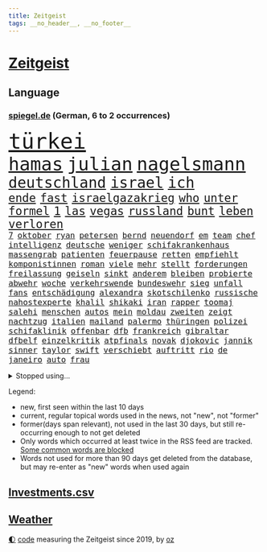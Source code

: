 ```yaml
---
title: Zeitgeist
tags: __no_header__, __no_footer__
---
```


# [Zeitgeist](https://oliz.io/zeitgeist/)

## Language

<h3><a href="https://www.spiegel.de" target="_blank">spiegel.de</a> (German, 6 to 2 occurrences)</h3>
<p style="font-family:monospace">
<span style="font-size:32pt"><a href="news_links.html#türkei" class="current">türkei</a></span>
<br>
<span style="font-size:27pt"><a href="news_links.html#hamas" class="current">hamas</a></span>
<span style="font-size:27pt"><a href="news_links.html#julian" class="current">julian</a></span>
<span style="font-size:27pt"><a href="news_links.html#nagelsmann" class="current">nagelsmann</a></span>
<br>
<span style="font-size:22pt"><a href="news_links.html#deutschland" class="current">deutschland</a></span>
<span style="font-size:22pt"><a href="news_links.html#israel" class="current">israel</a></span>
<span style="font-size:22pt"><a href="news_links.html#ich" class="current">ich</a></span>
<br>
<span style="font-size:17pt"><a href="news_links.html#ende" class="current">ende</a></span>
<span style="font-size:17pt"><a href="news_links.html#fast" class="current">fast</a></span>
<span style="font-size:17pt"><a href="news_links.html#israelgazakrieg" class="current">israelgazakrieg</a></span>
<span style="font-size:17pt"><a href="news_links.html#who" class="current">who</a></span>
<span style="font-size:17pt"><a href="news_links.html#unter" class="current">unter</a></span>
<span style="font-size:17pt"><a href="news_links.html#formel" class="current">formel</a></span>
<span style="font-size:17pt"><a href="news_links.html#1" class="current">1</a></span>
<span style="font-size:17pt"><a href="news_links.html#las" class="current">las</a></span>
<span style="font-size:17pt"><a href="news_links.html#vegas" class="current">vegas</a></span>
<span style="font-size:17pt"><a href="news_links.html#russland" class="current">russland</a></span>
<span style="font-size:17pt"><a href="news_links.html#bunt" class="current">bunt</a></span>
<span style="font-size:17pt"><a href="news_links.html#leben" class="current">leben</a></span>
<span style="font-size:17pt"><a href="news_links.html#verloren" class="current">verloren</a></span>
<br>
<span style="font-size:12pt"><a href="news_links.html#7" class="current">7</a></span>
<span style="font-size:12pt"><a href="news_links.html#oktober" class="current">oktober</a></span>
<span style="font-size:12pt"><a href="news_links.html#ryan" class="new">ryan</a></span>
<span style="font-size:12pt"><a href="news_links.html#petersen" class="new">petersen</a></span>
<span style="font-size:12pt"><a href="news_links.html#bernd" class="new">bernd</a></span>
<span style="font-size:12pt"><a href="news_links.html#neuendorf" class="new">neuendorf</a></span>
<span style="font-size:12pt"><a href="news_links.html#em" class="current">em</a></span>
<span style="font-size:12pt"><a href="news_links.html#team" class="current">team</a></span>
<span style="font-size:12pt"><a href="news_links.html#chef" class="current">chef</a></span>
<span style="font-size:12pt"><a href="news_links.html#intelligenz" class="current">intelligenz</a></span>
<span style="font-size:12pt"><a href="news_links.html#deutsche" class="current">deutsche</a></span>
<span style="font-size:12pt"><a href="news_links.html#weniger" class="current">weniger</a></span>
<span style="font-size:12pt"><a href="news_links.html#schifakrankenhaus" class="current">schifakrankenhaus</a></span>
<span style="font-size:12pt"><a href="news_links.html#massengrab" class="new">massengrab</a></span>
<span style="font-size:12pt"><a href="news_links.html#patienten" class="current">patienten</a></span>
<span style="font-size:12pt"><a href="news_links.html#feuerpause" class="current">feuerpause</a></span>
<span style="font-size:12pt"><a href="news_links.html#retten" class="current">retten</a></span>
<span style="font-size:12pt"><a href="news_links.html#empfiehlt" class="current">empfiehlt</a></span>
<span style="font-size:12pt"><a href="news_links.html#komponistinnen" class="new">komponistinnen</a></span>
<span style="font-size:12pt"><a href="news_links.html#roman" class="current">roman</a></span>
<span style="font-size:12pt"><a href="news_links.html#viele" class="current">viele</a></span>
<span style="font-size:12pt"><a href="news_links.html#mehr" class="current">mehr</a></span>
<span style="font-size:12pt"><a href="news_links.html#stellt" class="current">stellt</a></span>
<span style="font-size:12pt"><a href="news_links.html#forderungen" class="current">forderungen</a></span>
<span style="font-size:12pt"><a href="news_links.html#freilassung" class="current">freilassung</a></span>
<span style="font-size:12pt"><a href="news_links.html#geiseln" class="current">geiseln</a></span>
<span style="font-size:12pt"><a href="news_links.html#sinkt" class="current">sinkt</a></span>
<span style="font-size:12pt"><a href="news_links.html#anderem" class="current">anderem</a></span>
<span style="font-size:12pt"><a href="news_links.html#bleiben" class="current">bleiben</a></span>
<span style="font-size:12pt"><a href="news_links.html#probierte" class="new">probierte</a></span>
<span style="font-size:12pt"><a href="news_links.html#abwehr" class="current">abwehr</a></span>
<span style="font-size:12pt"><a href="news_links.html#woche" class="current">woche</a></span>
<span style="font-size:12pt"><a href="news_links.html#verkehrswende" class="current">verkehrswende</a></span>
<span style="font-size:12pt"><a href="news_links.html#bundeswehr" class="current">bundeswehr</a></span>
<span style="font-size:12pt"><a href="news_links.html#sieg" class="current">sieg</a></span>
<span style="font-size:12pt"><a href="news_links.html#unfall" class="current">unfall</a></span>
<span style="font-size:12pt"><a href="news_links.html#fans" class="current">fans</a></span>
<span style="font-size:12pt"><a href="news_links.html#entschädigung" class="current">entschädigung</a></span>
<span style="font-size:12pt"><a href="news_links.html#alexandra" class="current">alexandra</a></span>
<span style="font-size:12pt"><a href="news_links.html#skotschilenko" class="new">skotschilenko</a></span>
<span style="font-size:12pt"><a href="news_links.html#russische" class="current">russische</a></span>
<span style="font-size:12pt"><a href="news_links.html#nahostexperte" class="current">nahostexperte</a></span>
<span style="font-size:12pt"><a href="news_links.html#khalil" class="new">khalil</a></span>
<span style="font-size:12pt"><a href="news_links.html#shikaki" class="new">shikaki</a></span>
<span style="font-size:12pt"><a href="news_links.html#iran" class="current">iran</a></span>
<span style="font-size:12pt"><a href="news_links.html#rapper" class="current">rapper</a></span>
<span style="font-size:12pt"><a href="news_links.html#toomaj" class="new">toomaj</a></span>
<span style="font-size:12pt"><a href="news_links.html#salehi" class="new">salehi</a></span>
<span style="font-size:12pt"><a href="news_links.html#menschen" class="current">menschen</a></span>
<span style="font-size:12pt"><a href="news_links.html#autos" class="current">autos</a></span>
<span style="font-size:12pt"><a href="news_links.html#mein" class="current">mein</a></span>
<span style="font-size:12pt"><a href="news_links.html#moldau" class="current">moldau</a></span>
<span style="font-size:12pt"><a href="news_links.html#zweiten" class="current">zweiten</a></span>
<span style="font-size:12pt"><a href="news_links.html#zeigt" class="current">zeigt</a></span>
<span style="font-size:12pt"><a href="news_links.html#nachtzug" class="current">nachtzug</a></span>
<span style="font-size:12pt"><a href="news_links.html#italien" class="current">italien</a></span>
<span style="font-size:12pt"><a href="news_links.html#mailand" class="current">mailand</a></span>
<span style="font-size:12pt"><a href="news_links.html#palermo" class="new">palermo</a></span>
<span style="font-size:12pt"><a href="news_links.html#thüringen" class="current">thüringen</a></span>
<span style="font-size:12pt"><a href="news_links.html#polizei" class="current">polizei</a></span>
<span style="font-size:12pt"><a href="news_links.html#schifaklinik" class="new">schifaklinik</a></span>
<span style="font-size:12pt"><a href="news_links.html#offenbar" class="current">offenbar</a></span>
<span style="font-size:12pt"><a href="news_links.html#dfb" class="current">dfb</a></span>
<span style="font-size:12pt"><a href="news_links.html#frankreich" class="current">frankreich</a></span>
<span style="font-size:12pt"><a href="news_links.html#gibraltar" class="new">gibraltar</a></span>
<span style="font-size:12pt"><a href="news_links.html#dfbelf" class="current">dfbelf</a></span>
<span style="font-size:12pt"><a href="news_links.html#einzelkritik" class="current">einzelkritik</a></span>
<span style="font-size:12pt"><a href="news_links.html#atpfinals" class="new">atpfinals</a></span>
<span style="font-size:12pt"><a href="news_links.html#novak" class="current">novak</a></span>
<span style="font-size:12pt"><a href="news_links.html#djokovic" class="current">djokovic</a></span>
<span style="font-size:12pt"><a href="news_links.html#jannik" class="current">jannik</a></span>
<span style="font-size:12pt"><a href="news_links.html#sinner" class="current">sinner</a></span>
<span style="font-size:12pt"><a href="news_links.html#taylor" class="current">taylor</a></span>
<span style="font-size:12pt"><a href="news_links.html#swift" class="current">swift</a></span>
<span style="font-size:12pt"><a href="news_links.html#verschiebt" class="current">verschiebt</a></span>
<span style="font-size:12pt"><a href="news_links.html#auftritt" class="current">auftritt</a></span>
<span style="font-size:12pt"><a href="news_links.html#rio" class="current">rio</a></span>
<span style="font-size:12pt"><a href="news_links.html#de" class="current">de</a></span>
<span style="font-size:12pt"><a href="news_links.html#janeiro" class="new">janeiro</a></span>
<span style="font-size:12pt"><a href="news_links.html#auto" class="current">auto</a></span>
<span style="font-size:12pt"><a href="news_links.html#frau" class="current">frau</a></span>
</p>
<details>
<summary>Stopped using...</summary>
<p class="former" style="font-size:12pt">
schickt(1123) arbeitete(1122) erfahrungen(1122) französische(1122) legendären(1122) regel(1122) angeklagte(1121) wirkte(1121) erzielt(1120) gestiegen(1120) hinweisen(1120) klaren(1120) möglicher(1120) niederländische(1120) versprach(1120) woran(1120) brexit(1119) draußen(1119) fünfte(1119) identifiziert(1119) kamera(1119) pflege(1119) respekt(1119) sex(1119) stefan(1119) entdecken(1118) konzept(1118) verfolgen(1118) verschwunden(1118) brücke(1117) joachim(1117) kochen(1117) mittelmeer(1117) nawalny(1117) bestimmt(1116) gestoßen(1116) hinterher(1116) kardinal(1116) verdienen(1116) widerspricht(1116) erfahren(1115) gelassen(1115) konflikte(1115) smith(1115) trennen(1115) 22(1114) außen(1114) bayerische(1114) egal(1114) florida(1114) härter(1114) i(1114) kultur(1114) problemen(1114) aufstieg(1113) hieß(1113) niederlande(1113) szenen(1113) tiefe(1113) venezuela(1113) vieler(1113) wahrheit(1113) wolle(1113) überlebt(1113) anbieter(1112) erwartungen(1112) pocht(1112) rand(1112) schwanger(1112) spdpolitiker(1112) weltweite(1112) amerikaner(1111) beteiligten(1111) englische(1111) preisen(1111) verbreitet(1111) verlässt(1111) angeblichen(1110) drohungen(1110) mai(1110) trafen(1110) zahlung(1110) aufgenommen(1109) besucher(1109) illegal(1109) schwierigkeiten(1109) jüngeren(1108) bekamen(1107) indes(1107) kontakte(1107) glücklich(1106) lügen(1106) norwegen(1106) organisation(1106) pflanzen(1106) satz(1106) brite(1104) brutal(1104) unbedingt(1104) halb(1103) toter(1103) töten(1103) enden(1102) hielten(1102) verfehlt(1102) beiträge(1101) bürgermeisterin(1101) haaland(1101) nase(1101) zurückgegangen(1101) rollt(1100) extremen(1099) geprägt(1099) licht(1099) überleben(1099) gang(1098) spannungen(1098) steffen(1097) einnahmen(1096) top(1096) änderungen(1096) echten(1095) einschätzung(1095) erfolgreichsten(1095) regelung(1094) kokain(1092) rechtsstreit(1091) stellung(1086) atomkraft(1085) enorme(1085) fortsetzung(1085) prognose(1085) rang(1084) schaut(1082) zeigten(1080) finanzielle(1079) ausgaben(1066) herausforderungen(1065) drohne(1061) schiffe(1045) heidelberg(1030) lieferketten(1023) extremwetter(988) skandale(978) westlichen(923) stoltenberg(918) unfälle(899) kontinent(881) serbien(878) zentralbank(869) stundenlang(868) sammelt(863) tricks(862) seither(857) rechtens(840) mächtigen(836) landsleute(826) inszenieren(825) technischen(823) erfolgreichste(818) dörfer(815) 20000(810) parlaments(810) kameras(808) schlafen(789) gewohnt(788) gemeinschaft(783) verbündeten(783) world(782) diebe(780) gleichen(766) konflikts(764) radikalen(764) worum(760) krankenkassen(748) 200000(743) wichtiges(743) 41(729) euländer(726) ausgeben(724) stadtteil(715) trip(712) museen(700) promis(698) piloten(691) 87(688) frühe(680) hochzeit(676) aufgestellt(675) ben(667) heikel(666) beschäftigen(657) bonn(653) pekings(647) fake(644) erneuert(642) streiken(642) emotionalen(640) verwaltung(628) aufhören(624) brüder(622) südamerika(609) sklaverei(607) schildern(601) erneuerbare(596) spiegelbildungsnewsletter(595) starkregen(593) arbeitsbedingungen(588) herzen(586) starkes(581) messerattacke(580) modernen(580) günstige(576) indem(569) handys(568) crew(567) boxen(565) dahin(544) psychiatrie(542) zentrale(541) hitze(537) zustände(536) steuerhinterziehung(534) erleichtert(527) angeschlagenen(524) nachhaltig(524) kandidat(520) bedrohte(516) joshua(513) tiefer(512) olympischen(501) gelöscht(497) setzten(495) trans(489) partnerin(487) bleibe(484) geste(484) stören(477) gehirn(459) geheime(457) vereinbarten(451) mithalten(445) ron(445) grab(444) verschärfung(439) 63(436) wünsche(436) fische(434) farben(424) freigegeben(415) verbringen(414) bewusstlos(408) begegnung(405) kollege(405) bulgarien(404) indiens(404) drohung(403) rose(402) stärkere(397) haustier(396) erleichtern(391) wohnungsbau(388) ignoriert(385) staatsanwalt(385) abgestimmt(384) prigoschin(383) männliche(382) beobachtungen(381) freundschaft(380) prien(380) karriereberaterin(378) alice(367) hunderten(365) verehrt(364) doping(361) ioc(361) bamberg(354) ulm(352) staates(350) häufigsten(349) jets(349) straßenblockaden(345) langsamer(342) johnny(341) meisterschaft(340) pop(339) beunruhigt(336) nutzerinnen(336) nico(335) youtuber(333) airbus(332) auflaufen(331) flogen(331) apotheken(326) madonna(325) ungewöhnlicher(325) dunkelheit(324) mächtige(324) legten(323) größeren(319) erheben(318) trieb(318) wunderbare(318) al(314) perfekten(314) abgewiesen(313) dreier(312) gefälschten(311) legendäre(311) jva(309) erfährt(306) 28jähriger(305) community(305) veränderte(305) interessante(302) venedig(302) flasche(298) ladung(298) dieb(297) boom(294) ressourcen(293) ausfindig(292) erliegen(292) oldtimer(292) plätze(292) repariert(287) geschäften(286) klagte(286) brust(285) chatbot(282) heiligen(281) wasserstoff(281) verdächtigt(280) jason(278) entsprechende(277) bürokratie(276) unbekannt(276) wettlauf(275) akt(273) vorzubereiten(272) jahrestag(267) vorwurfs(267) dom(266) angemeldet(265) stein(265) landtagswahl(264) beilegen(263) verbrannt(262) überprüfung(262) brauche(260) geständnis(260) unruhe(259) bär(257) generäle(257) vermittler(257) loswerden(254) 1998(253) wölfe(251) drittes(249) nachbarschaft(247) verteidigte(242) kehren(239) anlagen(238) atomwaffen(237) elfjährige(235) höhepunkt(235) kreuz(235) studiert(235) ulrike(235) athletinnen(233) wetterphänomen(233) ausländischer(232) älteren(231) gejagt(230) kassen(230) gesunde(227) wach(227) elterngeld(225) beschreiben(223) wiederum(223) ebrahim(222) lübeck(222) umsetzen(222) bier(221) downing(221) parlamentswahlen(221) geknackt(218) militanten(218) niederländischer(218) wasserwerfer(218) beleg(217) vereinte(217) hauseigentümer(216) kippen(216) kollabiert(216) mannheim(215) erling(214) existenz(212) leck(212) verschiedener(212) behindern(211) ecuador(211) raubtier(211) stabilisieren(210) 2027(209) milliardengeschäft(209) lobte(208) verlobt(207) emqualifikation(206) flüchtende(205) militärstützpunkt(204) modi(204) set(204) referendum(203) augenzeugen(202) nirgendwo(202) absolute(201) oberbayern(200) deutlicher(199) dreh(198) schmelzen(198) staatsbürger(197) verbringt(197) östlichen(197) sekbeamte(196) trümmerfeld(194) versuchter(194) vertretung(194) betrugsmasche(193) fisch(193) festival(192) nationalkonservative(192) kolleginnen(191) nachts(191) schwerwiegenden(190) schlechtes(189) söldner(189) depp(188) inter(188) lasse(188) 55jährigen(186) 8000(185) beine(185) belgische(185) getrieben(185) kremlkritiker(184) erstem(182) forscherin(182) gerichtlich(182) grenzkontrollen(182) mitarbeitenden(182) überfahren(181) miese(178) behauptungen(177) feature(177) a5(176) bewerbung(176) blau(176) buchen(176) vergeltung(176) katrin(175) 97(174) bestandteil(174) feinde(174) zoll(174) zulässig(174) geht's(173) terrorismus(173) branchenverband(172) 83(171) menschenmenge(171) hamburgs(170) balkan(169) feministinnen(169) lied(169) bescheren(168) beteiligte(168) florenz(167) unterstellt(167) jederzeit(166) herum(165) massen(165) infolge(164) landtagswahlen(164) niño(164) sparkassen(164) vorgenommen(163) weidel(163) badeunfall(162) memoiren(162) rocky(161) füßen(160) übersehen(160) neuwahlen(159) thyssenkrupp(158) verschmutzung(157) werken(157) begraben(156) opernsängerin(156) internetstars(154) rettungskräften(153) rekorde(152) 29jährige(151) messenger(150) temperaturrekorde(150) kennzeichen(149) mangelnder(149) matteo(148) polizeikontrolle(148) aufheben(147) endrunde(147) fußfessel(147) scarlett(146) spielerin(146) bildschirme(145) durchsetzung(145) politologe(145) südlich(145) stadtverwaltung(144) bella(143) 30jährigen(142) pflegerin(141) abschrecken(140) bundesarbeitsgericht(140) balkon(139) vučić(139) beseitigen(138) ngos(138) wird’s(138) marschflugkörper(137) bisse(136) gabriel(136) intendantin(135) anschluss(134) kapitalismus(134) ironman(133) sanieren(133) überdurchschnittlich(133) polizeigewahrsam(132) rammstein(132) iranerin(131) lösbar(131) rammsteinfrontmann(131) romane(131) cdupolitikerin(130) südukraine(130) awards(129) schmerz(129) bundestagsabgeordnete(128) thore(128) unionspolitiker(128) durchgreifen(127) friedensnobelpreisträger(127) häusern(127) steve(125) lindemanns(124) posthum(124) angelaufen(123) auswärtiges(123) bartsch(123) polizeigewerkschaft(123) bedankte(122) beschuldigter(122) dortigen(122) mahnte(122) massiver(122) landkreise(121) quellen(121) schwach(121) spaghetti(121) abgesehen(120) allgäu(120) gasversorgung(120) schadens(120) verbrauchern(120) gutem(119) verteuern(119) verzögern(119) 2050(118) unwahrheiten(118) hetzt(117) streitkultur(116) unterfranken(116) entsprechend(115) voraussichtlich(115) trends(114) leuchtet(113) lichtblick(113) mentalen(113) teller(113) zutaten(113) beißt(112) erweitert(111) hohem(111) strategische(110) versenkt(110) vermittelt(109) bodensee(108) einbrecher(108) aufatmen(107) clemens(107) leitartikel(107) neukunden(107) schriftstellerin(107) dehydrierung(106) metas(105) perfide(105) popsängerin(105) seele(105) streichung(102) strenger(102) substanz(102) 7000(101) charmeoffensive(101) gewinnerin(101) heim(101) kühlen(101) afderfolge(100) friedensabkommen(100) lagen(100) teuerste(100) ausgestiegen(99) diabetes(99) journalistin(99) militärisch(99) negativen(99) staatsbürgern(99) 94(98) vergangene(98) baseball(97) comedy(97) gesellschaften(97) weltrekorde(97) iranischer(96) korrigieren(96) reservisten(96) zollbeamte(96) selenskyjs(95) showdown(95) gegeneinander(94) haftet(94) julia(94) kultusminister(94) mobilfunk(94) rechtspartei(94) verkraften(94) vertraute(94) freiwilliger(93) anlaufstelle(92) ansonsten(92) überschreitet(92) erahnen(91) maximal(91) mittelalter(91) spende(91) verpflichtend(91) 51jährige(90) einsatzbereit(90) korridor(90) stahlhersteller(90) ausbeutung(89) erlebten(89) fußballzweitligist(89) kleintransporter(89) tierfotos(89) braunbärin(88) dahinterstecken(88) jungs(88) messis(88) psyche(88) zahlungsmittel(88) entstand(87) exxonmobil(87) geschummelt(87) perfiden(87) säugetiere(87) umging(87) vorfalls(87) wahlkreis(87) afdaussagen(86) aufgestellten(86) beschwört(86) ergründen(86) meile(86) wider(86) überweisen(86) alexanderplatz(85) cannabislegalisierung(85) erfolgsgeschichte(85) gesetzlich(85) skeptischer(85) verdiente(85) weltsicht(85) klimaforscher(84) schwarzmeerflotte(84) bekräftigen(83) brennenden(83) gaspreis(83) verschobene(83) ausmaßes(82) günzburg(82) superlative(82) tagesgeld(82) town(82) erzkonservativen(81) gene(81) henderson(81) hilferuf(81) fußballgeschichte(80) prägen(80) verglichen(80) anzeige(79) bono(79) gelüftet(79) hinabgestürzt(79) häftling(79) männlichkeit(79) nordkoreanische(79) unermüdlich(79) deckung(78) deutschsprachigen(78) gesunden(78) regierungsgegner(78) weltraum(78) afc(77) ernten(77) finanzmarkt(77) justin(77) tirana(77) einfrieren(76) fahrverbot(76) gelockert(76) kriegsgefangene(76) schwenken(76) brustkrebs(75) erlaubnis(75) hühnern(75) pragmatische(75) produktionshalle(75) widerlegen(75) zement(75) 57(74) kriegsschauplatz(74) verweigerten(74) videotagebuch(74) vorgesetzte(74) wölfen(74) böen(73) flugabwehrsysteme(73) amber(72) brücken(72) heard(72) verbergen(72) vielversprechende(72) zwiebeln(72) flüchtlingsboote(71) hochsommer(71) stemmt(71) verüben(71) wettern(71) algen(70) austria(70) inside(70) missglückte(70) smartphonesucht(70) unbeeindruckt(70) bargeld(69) betonblöcken(69) betrieben(69) einigten(69) kolportiert(69) schutzräumen(69) travemünde(69) volkswirtschaft(69) 195(68) erdtrabanten(68) erzrivalen(68) mary(68) nirgends(68) pharmakonzern(68) reutlingen(68) schiitenmiliz(68) usamerikanerin(68) zweifachen(68) inhalt(67) parteiausschluss(67) redakteurinnen(67) riesiges(67) verhandlungspartner(67) weltgeschichte(67) anwälten(66) berufswahl(66) bester(66) grönland(66) krimi(66) kurzerhand(66) nickel(66) praxistest(66) a1(65) erstattet(65) express(65) moscheen(65) packungen(65) floriert(64) niedrigeren(64) raumfahrer(64) bedeutende(63) besorgniserregenden(63) katja(63) resistent(63) technisch(63) touristische(63) auswirkt(62) nachteile(62) drogenmafia(61) faesers(61) fantasien(61) fettleibigkeit(61) geschäftsführerin(61) young(61) zweitgrößte(61) bbc(60) brunsbüttel(60) freizeitsportler(60) heimwm(60) raketenabwehrsystem(60) erkannte(59) fakultäten(59) gefälschter(59) mehrheitlich(59) year(59) fingen(58) gamer(58) mtv(58) publikums(58) trinkwasserversorgung(58) versicherten(58) verstößen(58) ausgeraubt(57) automatischen(57) country(57) dreijährige(57) englisch(57) familienzuwachs(57) garden(57) immobilienunternehmen(57) kremlkritikers(57) latenightshow(57) verzehren(57) bundesfinanzministerium(56) eiffelturm(56) einigkeit(56) posiert(56) schlugen(56) buchpreis(55) gefälschte(55) gewagt(55) olearius(55) pflügen(55) powell(55) raumsonde(55) fraktionschefs(54) gewöhnt(54) hang(54) kussaffäre(54) nadia(54) berger(53) hühner(53) miliz(53) schmälern(53) sperma(53) teilten(53) tshirts(53) badenwürttembergische(52) feste(52) jorge(52) jugendorganisation(52) konstellation(52) kumpel(52) urheber(52) vilda(52) 650(51) 750(51) abgesetzt(51) fat(51) früherkennung(51) indiz(51) auszugeben(50) bestätigung(50) engagierte(50) gondel(50) höhle(50) rumänische(50) rückgänge(50) walmart(50) attentäter(49) häufige(49) lachs(49) usinvestor(49) besserung(48) palästinensischer(48) produktivität(48) reuschenbach(48) sigmar(48) abschaltung(47) aquadom(47) elektrofahrzeuge(47) entdeckten(47) frisches(47) miserabel(47) müde(47) nützlich(47) zentral(47) fluchtwege(46) geschlossener(46) höhepunkte(46) kanal(46) neandertaler(46) neandertalern(46) einschlag(45) gymnasium(45) lkwunfall(45) schneemangel(45) traditionelles(45) windigen(45) abwehrspieler(44) aufwendig(44) drehtage(44) dreistelliger(44) nobelpreis(44) trickst(44) geglaubte(43) gemeinschaftlichen(43) landesregierungen(43) muslimische(43) nummernschilder(43) wandelt(43) welttournee(43) 120000(42) asien(42) berichteten(42) isst(42) konzertfilm(42) liebevollen(42) nszeit(42) unschuldig(42) boeing(41) breaking(41) brunnen(41) charlotte(41) trage(41) überraschte(41) 170(40) a100(40) aleksander(40) eindringlinge(40) eröffneten(40) letztere(40) mast(40) neulich(40) seidenstraße(40) uefapräsident(40) umdrehen(40) zulauf(40) čeferin(40) afdfraktion(39) aßen(39) haustiere(39) kimmich(39) lawrow(39) marathon(39) serbiens(39) spareinlagen(39) einander(38) jumbo(38) millionensumme(38) scherz(38) süßes(38) teslachef(38) vizeregierungschef(38) vollziehen(38) bejubelt(37) beschweren(37) bundesbankchef(37) fiskus(37) geschützte(37) jean(37) kehrtwende(37) äußerten(37) bebte(36) estlands(36) gebot(36) irrte(36) peinliche(36) spätsommer(36) volle(36) wovor(36) dopings(35) harsche(35) marrakesch(35) preisverfall(35) reinhold(35) timberlake(35) erzeugt(34) satellitentechnik(34) auffahrunfall(33) desaströs(33) eingebracht(33) familienmitglieder(33) mühsame(33) 60jährige(32) 63jährige(32) bordeaux(32) castingsystem(32) elz(32) guinessbuch(32) perfides(32) shortlist(32) solarenergie(32) übernahm(32) janine(31) rechtfertigen(31) spurlos(31) whisky(31) arbeitserlaubnis(30) einzustellen(30) gerd(30) analoge(29) bundestagspräsidium(29) gestiegene(29) produktionsfirma(29) zuverlässig(29) clinch(28) cumexprozess(28) deutschpolnischen(28) kuppel(28) profiteure(28) spiegelrekonstruktion(28) tierschützern(28) unbehagen(28) armeniens(27) harren(27) hunters(27) kaukasusregion(27) nachhaltiger(27) pedo(27) volksbefreiungsarmee(27) asteroiden(26) atacmsraketen(26) australier(26) gebrochenen(26) gezielten(26) staub(26) westdeutschland(26) gesenkt(25) katastrophalen(25) pädosexuelle(25) weiterleben(25) 2028(24) ankam(24) anthropic(24) eisschild(24) flugzeugtoilette(24) jahrzehntelange(24) kamerun(24) beckham(23) geldvermögen(23) krisenherde(23) nasasonde(23) reichstag(23) röhre(23) zinssatz(23) 90jährige(22) ansprüche(22) bubble(22) mikroplastik(22) spielplätze(22) erschließung(21) gelähmt(21) kopfüber(21) mehrjähriger(21) neulinge(21) solidarisiert(21) testfall(21) 2003(20) attraktiven(20) deutschlandtickets(20) frauenquote(20) mobilfunknetze(20) südchinesischen(20) veröffentlichung(20) knappen(19) stahlsparte(19) teilverkauf(19) vr(19) regierungswechsel(18) usrepräsentantenhauses(18) wertvoll(18) eingeschleust(17) messner(17) schert(17) tödlichsten(17) verkehrsknoten(17) versetzen(17) bemühungen(16) deeskalation(16) eberhard(16) eukommissar(16) jurgalski(16) sprechers(16) techkonzerne(16) warme(16) 199(15) eintrafen(15) grenzschutz(15) lenkt(15) polizeischutz(15) volkes(15) lauteste(14) neuerung(14) verursacher(14) westbalkan(14) gegenfahrbahn(13) parken(13) selbsternannte(13) aufsichtsratschef(12) höchster(12) knast(12) kongress(12) parteigründung(12) physiker(12) usareise(12) böse(11) commerzbank(11) loslassen(11) mccarthy(11) nochlinkenpolitikerin(11) verordnet(11) überfüllten(11)
</p>
</details>
<p>Legend:
<ul>
<li><span class="new">new</span>, first seen within the last 10 days</li>
<li><span class="current">current</span>, regular topical words used in the news, not "new", not "former"</li>
<li><span class="former">former(days span relevant)</span>, not used in the last 30 days, but still re-occurring enough to not get deleted</li>
<li>Only words which occurred at least twice in the RSS feed are tracked. <a href="language/filters.py">Some common words are blocked</a></li>
<li>Words not used for more than 90 days get deleted from the database, but may re-enter as "new" words when used again</li>
</ul>
</p>

## [Investments](investments.html)[.csv](investments.csv)

## [Weather](weather.html)

<footer>
<a href="javascript:toggleTheme()" class="nav">🌓</a>
<a href="https://github.com/ooz/zeitgeist">code</a> measuring the Zeitgeist since 2019, by <a href="https://oliz.io">oz</a>
</footer>
